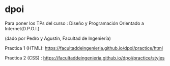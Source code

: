 # dpoi
Para poner los TPs del curso :
 Diseño y Programación Orientado a Internet(D.P.O.I.) 

(dado por Pedro y Agustin, Facultad de Ingeniería)

Practica 1 (HTML): https://facultaddeingenieria.github.io/dpoi/practice/html

Practica 2 (CSS) : https://facultaddeingenieria.github.io/dpoi/practice/styles
